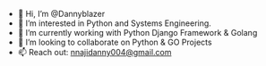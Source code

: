 - 👋 Hi, I’m @Dannyblazer
- 👀 I’m interested in Python and Systems Engineering.
- 🌱 I’m currently working with Python Django Framework & Golang
- 💞️ I’m looking to collaborate on Python & GO Projects
- 📫 Reach out: nnajidanny004@gmail.com

<!---
Dannyblazer/Dannyblazer is a ✨ special ✨ repository because its `README.md` (this file) appears on your GitHub profile.
You can click the Preview link to take a look at your changes.
--->
